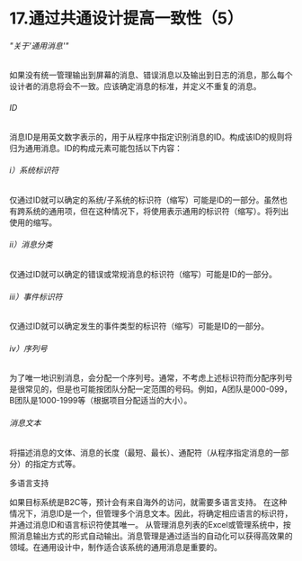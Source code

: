 # 17.通过共通设计提高一致性（5）

###### "关于'通用消息'" 

如果没有统一管理输出到屏幕的消息、错误消息以及输出到日志的消息，那么每个设计者的消息将会不一致。应该确定消息的标准，并定义不重复的消息。

###### ID 

消息ID是用英文数字表示的，用于从程序中指定识别消息的ID。构成该ID的规则将归为通用消息。ID的构成元素可能包括以下内容：

######  i）系统标识符 

仅通过ID就可以确定的系统/子系统的标识符（缩写）可能是ID的一部分。虽然也有跨系统的通用项，但在这种情况下，将使用表示通用的标识符（缩写）。将列出使用的缩写。

######  ii）消息分类 

仅通过ID就可以确定的错误或常规消息的标识符（缩写）可能是ID的一部分。

######  iii）事件标识符 

仅通过ID就可以确定发生的事件类型的标识符（缩写）可能是ID的一部分。

######  iv）序列号 

为了唯一地识别消息，会分配一个序列号。通常，不考虑上述标识符而分配序列号是很常见的，但是也可能按团队分配一定范围的号码。例如，A团队是000-099，B团队是1000-1999等（根据项目分配适当的大小）。

###### 消息文本 

将描述消息的文体、消息的长度（最短、最长）、通配符（从程序指定消息的一部分）的指定方式等。

多语言支持 

如果目标系统是B2C等，预计会有来自海外的访问，就需要多语言支持。 在这种情况下，消息ID是一个，但管理多个消息文本。因此，将确定相应语言的标识符，并通过消息ID和语言标识符使其唯一。 从管理消息列表的Excel或管理系统中，按照消息输出方式的形式自动输出。消息管理是通过适当的自动化可以获得高效果的领域。在通用设计中，制作适合该系统的通用消息是重要的。